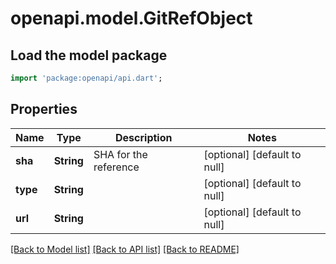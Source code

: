 # openapi.model.GitRefObject

## Load the model package
```dart
import 'package:openapi/api.dart';
```

## Properties
Name | Type | Description | Notes
------------ | ------------- | ------------- | -------------
**sha** | **String** | SHA for the reference | [optional] [default to null]
**type** | **String** |  | [optional] [default to null]
**url** | **String** |  | [optional] [default to null]

[[Back to Model list]](../README.md#documentation-for-models) [[Back to API list]](../README.md#documentation-for-api-endpoints) [[Back to README]](../README.md)


